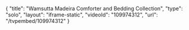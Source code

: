 {
    "title": "Wamsutta Madeira Comforter and Bedding Collection",
    "type": "solo",
    "layout": "iframe-static",
    "videoId": "109974312",
    "url": "\/tvpembed\/109974312"
}